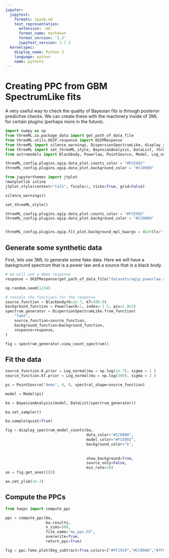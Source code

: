 ```yaml
---
jupyter:
  jupytext:
    formats: ipynb,md
    text_representation:
      extension: .md
      format_name: markdown
      format_version: '1.2'
      jupytext_version: 1.7.1
  kernelspec:
    display_name: Python 3
    language: python
    name: python3
---
```


# Creating PPC from GBM SpectrumLike fits

A very useful way to check the quality of Bayesian fits is through posterior predicitve checks.
We can create these with the machinery inside of 3ML for certain plugins (perhaps more in the future). 



```python
import numpy as np
from threeML.io.package_data import get_path_of_data_file
from threeML.utils.OGIP.response import OGIPResponse
from threeML import silence_warnings, DispersionSpectrumLike, display_spectrum_model_counts
from threeML import set_threeML_style, BayesianAnalysis, DataList, threeML_config
from astromodels import Blackbody, Powerlaw, PointSource, Model, Log_normal

threeML_config.plugins.ogip.data_plot.counts_color = "#FCE902"
threeML_config.plugins.ogip.data_plot.background_color = "#CC0000"

```


```python nbsphinx="hidden"
from jupyterthemes import jtplot
%matplotlib inline
jtplot.style(context="talk", fscale=1, ticks=True, grid=False)

silence_warnings()

set_threeML_style()

threeML_config.plugins.ogip.data_plot.counts_color = "#FCE902"
threeML_config.plugins.ogip.data_plot.background_color = "#CC0000"


threeML_config.plugins.ogip.fit_plot.background_mpl_kwargs = dict(ls="-", lw=.7)

```



## Generate some synthetic data

First, lets use 3ML to generate some fake data. Here we will have a background spectrum that is a power law and a source that is a black body.


```python
# we will use a demo response
response = OGIPResponse(get_path_of_data_file("datasets/ogip_powerlaw.rsp"))
```

```python
np.random.seed(1234)

# rescale the functions for the response
source_function = Blackbody(K=1e-7, kT=500.0)
background_function = Powerlaw(K=1, index=-1.5, piv=1.0e3)
spectrum_generator = DispersionSpectrumLike.from_function(
    "fake",
    source_function=source_function,
    background_function=background_function,
    response=response,
)

fig = spectrum_generator.view_count_spectrum()
```

## Fit the data 

```python
source_function.K.prior = Log_normal(mu = np.log(1e-7), sigma = 1 )
source_function.kT.prior = Log_normal(mu = np.log(300), sigma = 2 )

ps = PointSource("demo", 0, 0, spectral_shape=source_function)

model = Model(ps)
```

```python
ba = BayesianAnalysis(model, DataList(spectrum_generator))
```

```python
ba.set_sampler()
```

```python
ba.sample(quiet=True)
```

```python
fig = display_spectrum_model_counts(ba,
                                    data_color="#CC0000",
                                    model_color="#FCE902",
                                    background_color="k",
                                    
                                    
                                    show_background=True,
                                    source_only=False,
                                    min_rate=10)
ax = fig.get_axes()[0]

ax.set_ylim(1e-3)

```

## Compute the PPCs

```python
from twopc import compute_ppc
```

```python
ppc = compute_ppc(ba,
                  ba.results,
                  n_sims=500, 
                  file_name="my_ppc.h5",
                  overwrite=True,
                  return_ppc=True)
```

```python
fig = ppc.fake.plot(bkg_subtract=True,colors=["#FF1919","#CC0000","#7F0000"]);
```

```python

```
